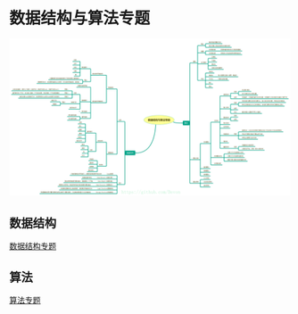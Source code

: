 # 数据结构与算法专题 

![数据结构与算法专题](https://github.com/Devonmusa/demos-parent/blob/develop/algorithm/img/DataStructureAndAlgorithm.png)

##  数据结构
  
   [数据结构专题](./doc/数据结构.md)
## 算法

  [算法专题](./doc/算法.md)